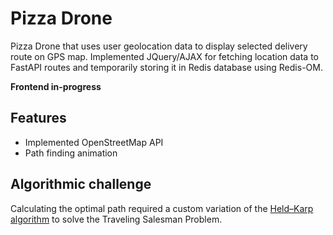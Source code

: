 # Pizza Drone

Pizza Drone that uses user geolocation data to display selected delivery route on GPS map. Implemented JQuery/AJAX for fetching location data to FastAPI routes and temporarily storing it in Redis database using Redis-OM.

**Frontend in-progress**

## Features

* Implemented OpenStreetMap API
* Path finding animation

## Algorithmic challenge

Calculating the optimal path required a custom variation of the [Held–Karp algorithm](https://en.wikipedia.org/wiki/Held%E2%80%93Karp_algorithm) to solve the Traveling Salesman Problem.
